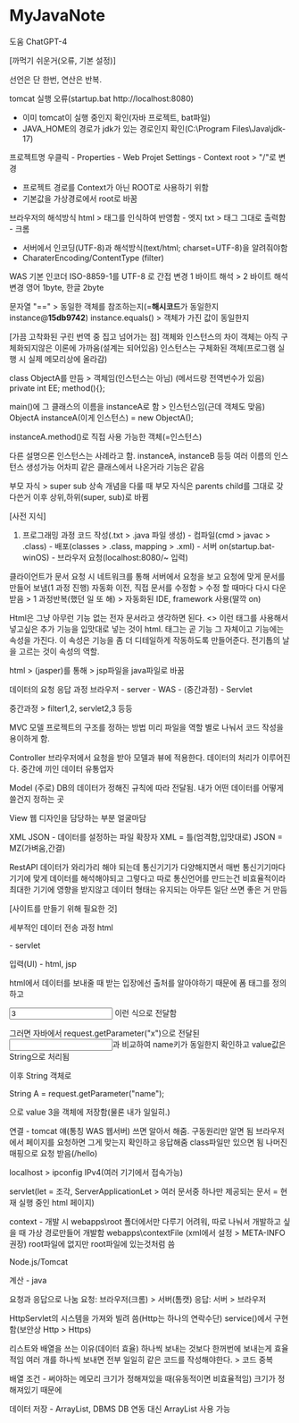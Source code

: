 # MyJavaNote
도움 ChatGPT-4

[까먹기 쉬운거(오류, 기본 설정)]

선언은 단 한번, 연산은 반복.

tomcat 실행 오류(startup.bat http://localhost:8080)
- 이미 tomcat이 실행 중인지 확인(자바 프로젝트, bat파일)
- JAVA_HOME의 경로가 jdk가 있는 경로인지 확인(C:\Program Files\Java\jdk-17)

프로젝트명 우클릭 - Properties - Web Projet Settings - Context root > "/"로 변경
- 프로젝트 경로를 Context가 아닌 ROOT로 사용하기 위함
- 기본값을 가상경로에서 root로 바꿈

브라우저의 해석방식
html > 태그를 인식하여 반영함 - 엣지
txt > 태그 그대로 출력함 - 크롬
- 서버에서 인코딩(UTF-8)과 해석방식(text/html; charset=UTF-8)을 알려줘야함
- CharaterEncoding/ContentType (filter)

WAS 기본 인코더 ISO-8859-1를
UTF-8 로 간접 변경
1 바이트 해석 > 2 바이트 해석 변경
영어 1byte, 한글 2byte


문자열
 "==" > 동일한 객체를 참조하는지(=**해시코드**가 동일한지 instance@**15db9742**)
 instance.equals() > 객체가 가진 값이 동일한지

[가끔 고착화된 구린 번역 중 집고 넘어가는 점]
객체와 인스턴스의 차이
객체는 아직 구체화되지않은 이론에 가까움(설계는 되어있음)
인스턴스는 구체화된 객체(프로그램 실행 시 실제 메모리상에 올라감)

class ObjectA를 만듬 > 객체임(인스턴스는 아님)
(메서드랑 전역번수가 있음)
private int EE;
method(){};

main()에 그 클래스의 이름을 instanceA로 함 > 인스턴스임(근데 객체도 맞음)
ObjectA instanceA(이게 인스턴스) = new ObjectA();

instanceA.method()로 직접 사용 가능한 객체(=인스턴스)

다른 설명으론 인스턴스는 사례라고 함.
instanceA, instanceB 등등 여러 이름의 인스턴스 생성가능 어차피 같은 클래스에서 나온거라 기능은 같음

부모 자식 > super sub
상속 개념을 다룰 때 부모 자식은 parents child를 그대로 갖다쓴거
이후 상위,하위(super, sub)로 바뀜



[사전 지식]
1. 프로그래밍 과정
코드 작성(.txt > .java 파일 생성) - 컴파일(cmd > javac > .class) - 배포(classes > .class, mapping > .xml) - 서버 on(startup.bat-winOS) - 브라우저 요청(localhost:8080/~ 입력)

클라이언트가 문서 요청 시 네트워크를 통해 서버에서 요청을 보고 요청에 맞게 문서를 만들어 보냄(1 과정 진행)
자동화 이전, 직접 문서를 수정함 > 수정 할 때마다 다시 다운받음 > 1 과정반복(했던 일 또 해) > 자동화된 IDE, framework 사용(딸깍 on)

Html은 그냥 아무런 기능 없는 전자 문서라고 생각하면 된다.
<> 이런 태그를 사용해서 넣고싶은 추가 기능을 입맛대로 넣는 것이 html.
태그는 곧 기능 그 자체이고 기능에는 속성을 가진다.
이 속성은 기능을 좀 더 디테일하게 작동하도록 만들어준다.
전기톱의 날을 고르는 것이 속성의 역할.

html > (jasper)를 통해 > jsp파일을 java파일로 바꿈


데이터의 요청 응답 과정
브라우저 - server - WAS - (중간과정) - Servlet

중간과정 > filter1,2, servlet2,3 등등

MVC 모델
프로젝트의 구조를 정하는 방법
미리 파일을 역할 별로 나눠서 코드 작성을 용이하게 함.

Controller
브라우저에서 요청을 받아 모델과 뷰에 적용한다.
데이터의 처리가 이루어진다. 중간에 끼인 데이터 유통업자

Model
(주로) DB의 데이터가 정해진 규칙에 따라 전달됨.
내가 어떤 데이터를 어떻게 쓸건지 정하는 곳

View
웹 디자인을 담당하는 부분
얼굴마담

XML JSON - 데이터를 설정하는 파일 확장자
XML = 틀(엄격함,입맛대로)
JSON = MZ(가벼움,간결)

RestAPI
데이터가 와리가리 해야 되는데 통신기기가 다양해지면서 
매번 통신기기마다 기기에 맞게 데이터를 해석해야되고 그렇다고 따로 통신언어를 만드는건 비효율적이라
최대한 기기에 영향을 받지않고 데이터 형태는 유지되는 아무튼 일단 쓰면 좋은 거 만듬



[사이트를 만들기 위해 필요한 것]

세부적인 데이터 전송 과정
html <form> - servlet

입력(UI) - html, jsp

html에서 데이터를 보내줄 때 받는 입장에선 출처를 알아야하기 때문에 폼 태그를 정의하고

<input name="x" value="3"> 이런 식으로 전달함

그러면 자바에서 request.getParameter("x")으로 전달된 <input name="x">과 비교하여 name키가 동일한지 확인하고 value값은 String으로 처리됨

이후 String 객체로

String A = request.getParameter("name");

으로 value 3을 객체에 저장함(물론 내가 일일히.)



연결 - tomcat 얘(통칭 WAS 웹서버) 쓰면 알아서 해줌. 구동원리만 알면 됨
브라우저에서 페이지를 요청하면 그게 맞는지 확인하고 응답해줌
class파일만 있으면 됨 나머진 매핑으로 요청 받음(/hello)

localhost > ipconfig IPv4(여러 기기에서 접속가능)

servlet(let = 조각, ServerApplicationLet > 여러 문서중 하나만 제공되는 문서 = 현재 실행 중인 html 페이지)

context - 개발 시 webapps\root 폴더에서만 다루기 어려워, 따로 나눠서 개발하고 싶을 때 가상 경로만들어 개발함 webapps\contextFile (xml에서 설정 > META-INFO 권장)
root파일에 없지만 root파일에 있는것처럼 씀

Node.js/Tomcat

계산 - java

요청과 응답으로 나눔
요청: 브라우저(크롬) > 서버(톰캣)
응답: 서버 > 브라우저

HttpServlet의 시스템을 가져와 빌려 씀(Http는 하나의 연락수단)
service()에서 구현함(보안상 Http > Https)

리스트와 배열을 쓰는 이유(데이터 효율)
하나씩 보내는 것보다 한꺼번에 보내는게 효율적임
여러 개를 하나씩 보내면 전부 일일히 같은 코드를 작성해야한다. > 코드 중복

배열
조건 - 써야하는 메모리 크기가 정해져있을 때(유동적이면 비효율적임)
크기가 정해져있기 때문에 

데이터 저장 - ArrayList, DBMS
DB 연동 대신 ArrayList 사용 가능


